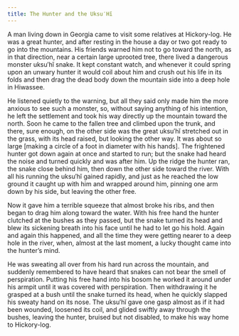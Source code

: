 ```yaml
---
title: The Hunter and the Uksu′Hĭ
---
```


A man living down in Georgia came to visit some relatives at Hickory-log. He was a great hunter, and after resting in the house a day or two got ready to go into the mountains. His friends warned him not to go toward the north, as in that direction, near a certain large uprooted tree, there lived a dangerous monster uksu′hĭ snake. It kept constant watch, and whenever it could spring upon an unwary hunter it would coil about him and crush out his life in its folds and then drag the dead body down the mountain side into a deep hole in Hiwassee.

He listened quietly to the warning, but all they said only made him the more anxious to see such a monster, so, without saying anything of his intention, he left the settlement and took his way directly up the mountain toward the north. Soon he came to the fallen tree and climbed upon the trunk, and there, sure enough, on the other side was the great uksu′hĭ stretched out in the grass, with its head raised, but looking the other way. It was about so large [making a circle of a foot in diameter with his hands]. The frightened hunter got down again at once and started to run; but the snake had heard the noise and turned quickly and was after him. Up the ridge the hunter ran, the snake close behind him, then down the other side toward the river. With all his running the uksu′hĭ gained rapidly, and just as he reached the low ground it caught up with him and wrapped around him, pinning one arm down by his side, but leaving the other free.

Now it gave him a terrible squeeze that almost broke his ribs, and then began to drag him along toward the water. With his free hand the hunter clutched at the bushes as they passed, but the snake turned its head and blew its sickening breath into his face until he had to let go his hold. Again and again this happened, and all the time they were getting nearer to a deep hole in the river, when, almost at the last moment, a lucky thought came into the hunter’s mind.

He was sweating all over from his hard run across the mountain, and suddenly remembered to have heard that snakes can not bear the smell of perspiration. Putting his free hand into his bosom he worked it around under his armpit until it was covered with perspiration. Then withdrawing it he grasped at a bush until the snake turned its head, when he quickly slapped his sweaty hand on its nose. The uksu′hĭ gave one gasp almost as if it had been wounded, loosened its coil, and glided swiftly away through the bushes, leaving the hunter, bruised but not disabled, to make his way home to Hickory-log.
